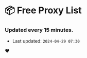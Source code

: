# :package: Free Proxy List
### Updated every 15 minutes.

- Last updated: `2024-04-29 07:30`

:heart:
